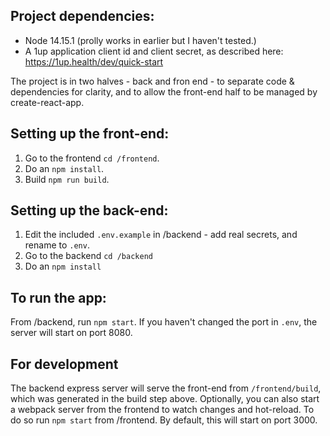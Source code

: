 ## Project dependencies:
 - Node 14.15.1 (prolly works in earlier but I haven't tested.)
 - A 1up application client id and client secret, as described here: https://1up.health/dev/quick-start

 The project is in two halves - back and fron end - to separate code & dependencies for clarity, and to allow the front-end half to be managed by create-react-app.


## Setting up the front-end:
1. Go to the frontend `cd /frontend`.
2. Do an `npm install`.
3. Build `npm run build`.

## Setting up the back-end:
1. Edit the included `.env.example` in /backend - add real secrets, and rename to `.env`.
2. Go to the backend `cd /backend`
3. Do an `npm install`

## To run the app:
From /backend, run `npm start`. If you haven't changed the port in `.env`, the server will start on port 8080.

## For development
The backend express server will serve the front-end from `/frontend/build`, which was generated in the build step above.
Optionally, you can also start a webpack server from the frontend to watch changes and hot-reload. To do so run `npm start` from /frontend. By default, this will start on port 3000.
